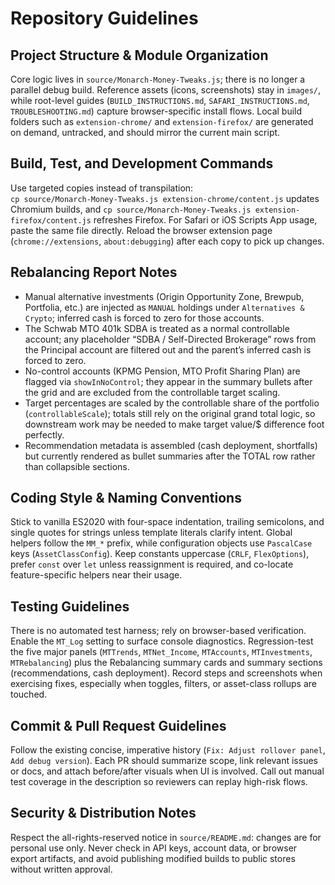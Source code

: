 # Repository Guidelines

## Project Structure & Module Organization
Core logic lives in `source/Monarch-Money-Tweaks.js`; there is no longer a parallel debug build. Reference assets (icons, screenshots) stay in `images/`, while root-level guides (`BUILD_INSTRUCTIONS.md`, `SAFARI_INSTRUCTIONS.md`, `TROUBLESHOOTING.md`) capture browser-specific install flows. Local build folders such as `extension-chrome/` and `extension-firefox/` are generated on demand, untracked, and should mirror the current main script.

## Build, Test, and Development Commands
Use targeted copies instead of transpilation:  
`cp source/Monarch-Money-Tweaks.js extension-chrome/content.js` updates Chromium builds, and `cp source/Monarch-Money-Tweaks.js extension-firefox/content.js` refreshes Firefox. For Safari or iOS Scripts App usage, paste the same file directly. Reload the browser extension page (`chrome://extensions`, `about:debugging`) after each copy to pick up changes.

## Rebalancing Report Notes
- Manual alternative investments (Origin Opportunity Zone, Brewpub, Portfolia, etc.) are injected as `MANUAL` holdings under `Alternatives & Crypto`; inferred cash is forced to zero for those accounts.
- The Schwab MTO 401k SDBA is treated as a normal controllable account; any placeholder “SDBA / Self-Directed Brokerage” rows from the Principal account are filtered out and the parent’s inferred cash is forced to zero.
- No-control accounts (KPMG Pension, MTO Profit Sharing Plan) are flagged via `showInNoControl`; they appear in the summary bullets after the grid and are excluded from the controllable target scaling.
- Target percentages are scaled by the controllable share of the portfolio (`controllableScale`); totals still rely on the original grand total logic, so downstream work may be needed to make target value/$ difference foot perfectly.
- Recommendation metadata is assembled (cash deployment, shortfalls) but currently rendered as bullet summaries after the TOTAL row rather than collapsible sections.

## Coding Style & Naming Conventions
Stick to vanilla ES2020 with four-space indentation, trailing semicolons, and single quotes for strings unless template literals clarify intent. Global helpers follow the `MM_*` prefix, while configuration objects use `PascalCase` keys (`AssetClassConfig`). Keep constants uppercase (`CRLF`, `FlexOptions`), prefer `const` over `let` unless reassignment is required, and co-locate feature-specific helpers near their usage.

## Testing Guidelines
There is no automated test harness; rely on browser-based verification. Enable the `MT_Log` setting to surface console diagnostics. Regression-test the five major panels (`MTTrends`, `MTNet_Income`, `MTAccounts`, `MTInvestments`, `MTRebalancing`) plus the Rebalancing summary cards and summary sections (recommendations, cash deployment). Record steps and screenshots when exercising fixes, especially when toggles, filters, or asset-class rollups are touched.

## Commit & Pull Request Guidelines
Follow the existing concise, imperative history (`Fix: Adjust rollover panel`, `Add debug version`). Each PR should summarize scope, link relevant issues or docs, and attach before/after visuals when UI is involved. Call out manual test coverage in the description so reviewers can replay high-risk flows.

## Security & Distribution Notes
Respect the all-rights-reserved notice in `source/README.md`: changes are for personal use only. Never check in API keys, account data, or browser export artifacts, and avoid publishing modified builds to public stores without written approval.
